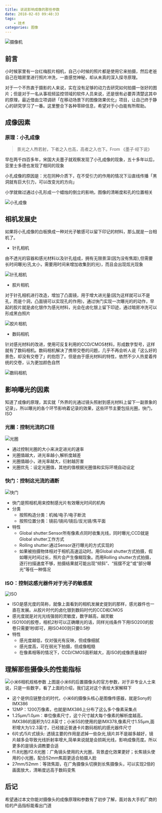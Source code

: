 ```yaml
---
title: 说说影响成像的那些参数
date: 2018-02-03 09:48:33
tags:
    - 技术
categories: 图像 
---
```


![摄像机](camera.png)

## 前言

小时候家里有一台红梅胶片相机，自己小时候的照片都是使用它来拍摄，然后老爸自己在暗房里进行照片冲洗，一直感觉神秘，却从未真的深入探寻原理。

对于一个不热衷于摄影的人来说，实在没有足够的动力去研究如何拍摄一张好的图片；但是对于一名从事视频监控领域的软件人员来说，还是很有必要弄清楚这其中的原理，最近借由立项调研「在移动场景下的图像效果优化」项目，让自己终于静心的研究学习了一番。这里整合下各种零碎信息，希望对于小白能有所帮助。

## 成像因素

### 原理：小孔成像

> 景光之人煦若射，下者之入也高，高者之入也下。From 《墨子·经下说》

早在两千四百多年，宋国大夫墨子就观察发现了小孔成像的现象，五十多年以后，亚里士多德也发现了相同的现象

小孔成像的原因是：光在同种介质下，在不受引力的作用的情况下沿直线传播「黑洞就有巨大引力，可以改变光的方向」

小学就做过通过小孔形成一个蜡烛的倒立的影响，图像的清晰度和孔的位置相关

![小孔成像](hole.png)

## 相机发展史

如果将小孔成像的白板换成一种对光子敏感可以留下印记的材料，那么就是一台相机了。

* 针孔相机

由不透光的容器和感光材料以及针孔组成，拥有无限景深(因为没有焦距),但需要长时间曝光(孔太小，需要用时间来增加收集到的光)，而且会出现炫光现象

![针孔相机](pinhole_camera.png)

* 胶片相机

对于针孔相机进行改造，增加了凸面镜，用于增大进光量(因为这样就可以不是孔，而是个洞，凸面镜可以实现孔的作用)，通过快门实现一次曝光的的动作，早起的胶片就是卤化银作为感光材料，光会在卤化银上留下印迹，通过暗房冲洗可以形成黑白照片

![胶片相机](film_camera.png)

* 数码相机

针对感光材料的改进，使用可反复利用的CCD/CMOS材料，形成数字型号，这样就有了数码相机。数码相机解决了携带交卷的问题，几乎不再会听人说「这么好的景色，却没有交卷了」的抱怨了。但是由于感光材料的特性，依然不少人热爱着传统的交卷，认为更加颜色自然

![数码相机](digital-camera.png)

## 影响曝光的因素

知道了成像的原理，其实就「外界的光通过镜头照射到感光材料上留下一副景象的记录」，所以曝光的各个环节影响着记录的效果，这些环节主要包括光圈，快门，ISO

### 光圈：控制光流的口径
![光圈](iris.png)

* 通过控制光圈的大小来决定进光的速率
* 光圈值越大，进光率越小,解析度越差
* 光圈值越小，进光率越大，衍射越厉害
* 光圈优先：设定光圈值，其他的值根据光圈值和实际环境自动设定

### 快门：控制这光流的通断
![快门](shutter.png)

* 快门是照相机用来控制感光片有效曝光时间的机构
* 分类
    * 按照构造分类：机械/电子/电子断流
    * 按照位置分类：镜前/镜间/镜后/反光镜/焦平面
* 特性
    * Global shutter:Sensor所有像素点同时收集光线，同时曝光;CCD就是Global shutter工作方式
    * Rolling shutter:通过Sensor逐行曝光的方式实现的
    * 如果被拍摄物体相对于相机高速运动时。用Global shutter方式拍摄，假如曝光时间过长，照片会产生像糊现象。而用Rolling shutter方式拍摄，逐行扫描速度不够，拍摄结果就可能出现“倾斜”、“摇摆不定”或“部分曝光”等任一种情况

### ISO：控制这感光器件对于光子的敏感度
![ISO](iso.png)

* ISO是感光度的简称，就像上面看到的相机发展史提到的那样，感光器件也一直在发展。从胶片时代的卤化银到数码时代的CCD和CMOS
* 感光度就是对光光线强弱的灵敏度，数字越高，越灵敏
* ISO100的胶卷，相机2秒可以正确曝光的话，同样光线条件下用ISO200的胶卷只需要1秒即可，用ISO400则只要0.5秒
* 特性
    * 感光度越低，仅对强光有反映，但成像细腻
    * 感光度高，可在弱光下拍摄，但成像粗糙
    * 在像素相等的情况下，CCD/CMOS面积越大，高ISO的成像质量越好

## 理解那些摄像头的性能指标
![小米6相机规格参数](mi6-camera.png)
上图是小米6的后置摄像头的官方参数，对于非专业人士来说，只是一些数字，看了上面的介绍，我们这对这个表给大家解释下
* 这个是供应链整合的时代，小米6的摄像头核心是图像传感器，就是Sony的IMX386
* 12MP：1200万像素，也就是IMX386上分布了这么多个像素采集点
* 1.25μm/1.0μm：单位像素尺寸，这个尺寸越大每个像素的解析度越高，IMX386的面积为1/2.8英寸；小米5S的使用的是IMX378,像素尺寸1.55μm,面积增大为1/2.3英寸，已经接近普通卡片数码相机的感光器件尺寸
* 6片式/5片式镜头: 透镜主要的作用是滤掉一些杂光,镜片并不是越多越好，镜片越多会导致光线折射率增大,简单来说就是会损耗光线，影响成像亮度。所以更多的是镜头调教要合适
* f1.8光圈/f2.6光圈：广角镜头使用的大光圈，背景虚化效果更好；长焦镜头使用的小光圈，配合52mm焦距更适合拍摄人脸
* 27mm/52mm：等效焦距，在广角摄像头切换到长焦摄像头，可以实现2倍的画面放大，清晰度远高于数码变焦

## 后记
希望通过本文你能对摄像头的成像原理和参数有了初步了解，面对各大手机厂商的给的产品指标能看出门道

